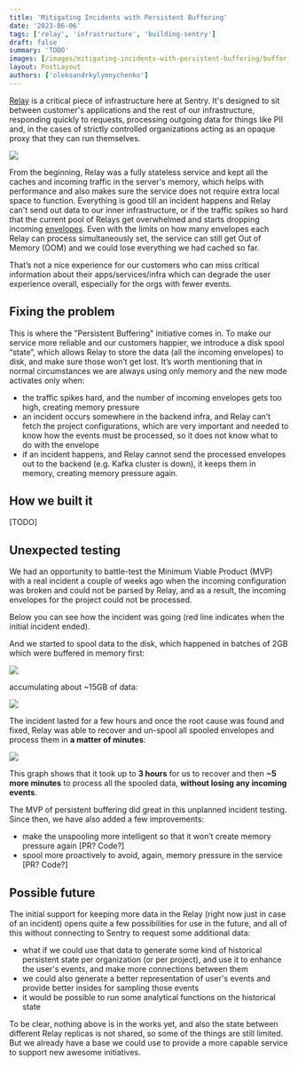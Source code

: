 ```yaml
---
title: 'Mitigating Incidents with Persistent Buffering'
date: '2023-06-06'
tags: ['relay', 'infrastructure', 'building-sentry']
draft: false
summary: 'TODO'
images: [/images/mitigating-incidents-with-persistent-buffering/buffer-max-memory.png]
layout: PostLayout
authors: ['oleksandrkylymnychenko']
---
```


[Relay](https://github.com/getsentry/relay) is a critical piece of infrastructure here at Sentry. It's designed to sit between customer's applications and the rest of our infrastructure, responding quickly to requests, processing outgoing data for things like PII and, in the cases of strictly controlled organizations acting as an opaque proxy that they can run themselves.

![](/images/mitigating-incidents-with-persistent-buffering/relay-infra.png)

From the beginning, Relay was a fully stateless service and kept all the caches and incoming traffic in the server's memory, which helps with performance and also makes sure the service does not require extra local space to function. Everything is good till an incident happens and Relay can't send out data to our inner infrastructure, or if the traffic spikes so hard that the current pool of Relays get overwhelmed and starts dropping incoming [envelopes](https://develop.sentry.dev/sdk/envelopes/). Even with the limits on how many envelopes each Relay can process simultaneously set, the service can still get Out of Memory (OOM) and we could lose everything we had cached so far.

That’s not a nice experience for our customers who can miss critical information about their apps/services/infra which can degrade the user experience overall, especially for the orgs with fewer events.

## Fixing the problem

This is where the "Persistent Buffering" initiative comes in. To make our service more reliable and our customers happier, we introduce a disk spool “state”, which allows Relay to store the data (all the incoming envelopes) to disk, and make sure those won’t get lost. It’s worth mentioning that in normal circumstances we are always using only memory and the new mode activates only when:

- the traffic spikes hard, and the number of incoming envelopes gets too high, creating memory pressure
- an incident occurs somewhere in the backend infra, and Relay can’t fetch the project configurations, which are very important and needed to know how the events must be processed, so it does not know what to do with the envelope
- if an incident happens, and Relay cannot send the processed envelopes out to the backend (e.g. Kafka cluster is down), it keeps them in memory, creating memory pressure again.

## How we built it

[TODO]

## Unexpected testing

We had an opportunity to battle-test the Minimum Viable Product (MVP) with a real incident a couple of weeks ago when the incoming configuration was broken and could not be parsed by Relay, and as a result, the incoming envelopes for the project could not be processed.

Below you can see how the incident was going (red line indicates when the initial incident ended).

And we started to spool data to the disk, which happened in batches of 2GB which were buffered in memory first:

![](/images/mitigating-incidents-with-persistent-buffering/buffer-max-memory.png)

accumulating about ~15GB of data:

![](/images/mitigating-incidents-with-persistent-buffering/buffer-max-disk.png)

The incident lasted for a few hours and once the root cause was found and fixed, Relay was able to recover and un-spool all spooled envelopes and process them in **a matter of minutes**:

![](/images/mitigating-incidents-with-persistent-buffering/time-through-relay.png)

This graph shows that it took up to **3 hours** for us to recover and then **~5 more minutes** to process all the spooled data, **without losing any incoming events**.

The MVP of persistent buffering did great in this unplanned incident testing. Since then, we have also added a few improvements:

- make the unspooling more intelligent so that it won’t create memory pressure again [PR? Code?]
- spool more proactively to avoid, again, memory pressure in the service [PR? Code?]

## Possible future

The initial support for keeping more data in the Relay (right now just in case of an incident) opens quite a few possibilities for use in the future, and all of this without connecting to Sentry to request some additional data:

- what if we could use that data to generate some kind of historical persistent state per organization (or per project), and use it to enhance the user's events, and make more connections between them
- we could also generate a better representation of user's events and provide better insides for sampling those events
- it would be possible to run some analytical functions on the historical state

To be clear, nothing above is in the works yet, and also the state between different Relay replicas is not shared, so some of the things are still limited. But we already have a base we could use to provide a more capable service to support new awesome initiatives.

